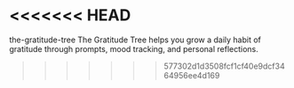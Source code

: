 <<<<<<< HEAD
=======
the-gratitude-tree
The Gratitude Tree helps you grow a daily habit of gratitude through prompts, mood tracking, and personal reflections.


>>>>>>> 577302d1d3508fcf1cf40e9dcf3464956ee4d169
